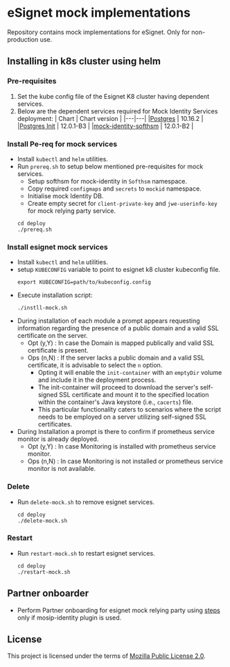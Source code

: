 # eSignet mock implementations
Repository contains mock implementations for eSignet. Only for non-production use.

## Installing in k8s cluster using helm
### Pre-requisites
1. Set the kube config file of the Esignet K8 cluster having dependent services.
1. Below are the dependent services required for Mock Identity Services deployment:
   | Chart | Chart version |
   |---|---|
   |[Postgres](https://github.com/mosip/mosip-infra/tree/v1.2.0.1-B3/deployment/v3/external/postgres) | 10.16.2 |
   |[Postgres Init](https://github.com/mosip/mosip-infra/tree/v1.2.0.1-B3/deployment/v3/external/postgres) | 12.0.1-B3 |
   |[mock-identity-softhsm](https://github.com/mosip/esignet/blob/v1.0.0/helm/install-all.sh) | 12.0.1-B2 |


### Install Pe-req for mock services
* Install `kubectl` and `helm` utilities.
* Run `prereq.sh` to setup below mentioned pre-requisites for mock services.
  * Setup softhsm for mock-identity in `Softhsm` namespace.
  * Copy required `configmaps` and `secrets` to `mockid` namespace.
  * Initialise mock Identity DB. 
  * Create empty secret for `client-private-key` and `jwe-userinfo-key` for mock relying party service.
  ```
  cd deploy
  ./prereq.sh
  ```
### Install esignet mock services
* Install `kubectl` and `helm` utilities.
* setup `KUBECONFIG` variable to point to esignet k8 cluster kubeconfig file.
  ```
  export KUBECONFIG=path/to/kubeconfig.config
  ```
* Execute installation script:
  ```
  ./instll-mock.sh
  ```
* During installation of each module a prompt appears requesting information regarding the presence of a public domain and a valid SSL certificate on the server. 
  * Opt (y,Y) : In case the Domain is mapped publically and valid SSL certificate is present.
  * Ops (n,N) : If the server lacks a public domain and a valid SSL certificate, it is advisable to select the `n` option.
    * Opting it will enable the `init-container` with an `emptyDir` volume and include it in the deployment process.
    * The init-container will proceed to download the server's self-signed SSL certificate and mount it to the specified location within the container's Java keystore (i.e., `cacerts`) file.
    * This particular functionality caters to scenarios where the script needs to be employed on a server utilizing self-signed SSL certificates.
* During Installation a prompt is there to confirm if prometheus service monitor is already deployed.
  * Opt (y,Y) : In case Monitoring is installed with prometheus service monitor.
  * Ops (n,N) : In case Monitoring is not installed or prometheus service monitor is not available.

### Delete
* Run `delete-mock.sh` to remove esignet services.
  ```
  cd deploy
  ./delete-mock.sh
  ```

### Restart
* Run `restart-mock.sh` to restart esignet services.
  ```
  cd deploy
  ./restart-mock.sh
  ```

## Partner onboarder
* Perform Partner onboarding for esignet mock relying party using [steps](partner-onboarder/README.md) only if mosip-identity plugin is used.

## License
This project is licensed under the terms of [Mozilla Public License 2.0](LICENSE).
